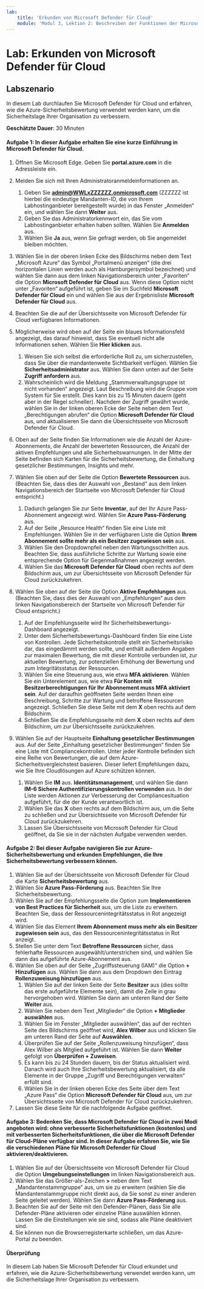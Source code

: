 ```yaml
---
lab:
    title: 'Erkunden von Microsoft Defender für Cloud'
    module: 'Modul 3, Lektion 2: Beschreiben der Funktionen der Microsoft-Sicherheitslösungen: Beschreiben der Sicherheitsverwaltungsfunktionen von Azure'
---
```


# Lab: Erkunden von Microsoft Defender für Cloud

## Labszenario
In diesem Lab durchlaufen Sie Microsoft Defender für Cloud und erfahren, wie die Azure-Sicherheitsbewertung verwendet werden kann, um die Sicherheitslage Ihrer Organisation zu verbessern.

**Geschätzte Dauer**: 30 Minuten

#### Aufgabe 1: In dieser Aufgabe erhalten Sie eine kurze Einführung in Microsoft Defender für Cloud.
1.	Öffnen Sie Microsoft Edge. Geben Sie **portal.azure.com** in die Adressleiste ein.

1. Melden Sie sich mit Ihren Administratoranmeldeinformationen an.
    1. Geben Sie **admin@WWLxZZZZZZ.onmicrosoft.com** (ZZZZZZ ist hierbei die eindeutige Mandanten-ID, die von Ihrem Labhostinganbieter bereitgestellt wurde) in das Fenster „Anmelden“ ein, und wählen Sie dann **Weiter** aus.
    1. Geben Sie das Administratorkennwort ein, das Sie vom Labhostinganbieter erhalten haben sollten. Wählen Sie **Anmelden** aus.
    1. Wählen Sie **Ja** aus, wenn Sie gefragt werden, ob Sie angemeldet bleiben möchten.

1. Wählen Sie in der oberen linken Ecke des Bildschirms neben dem Text „Microsoft Azure“ das Symbol „Portalmenü anzeigen“ (die drei horizontalen Linien werden auch als Hamburgersymbol bezeichnet) und wählen Sie dann aus dem linken Navigationsbereich unter „Favoriten“ die Option **Microsoft Defender für Cloud** aus.  Wenn diese Option nicht unter „Favoriten“ aufgeführt ist, geben Sie im Suchfeld **Microsoft Defender für Cloud** ein und wählen Sie aus der Ergebnisliste **Microsoft Defender für Cloud** aus.

1. Beachten Sie die auf der Übersichtsseite von Microsoft Defender für Cloud verfügbaren Informationen.  

1. Möglicherweise wird oben auf der Seite ein blaues Informationsfeld angezeigt, das darauf hinweist, dass Sie eventuell nicht alle Informationen sehen.  Wählen Sie **Hier klicken** aus.
    1. Weisen Sie sich selbst die erforderliche Roll zu, um sicherzustellen, dass Sie über die mandantenweite Sichtbarkeit verfügen.  Wählen Sie **Sicherheitsadministrator** aus. Wählen Sie dann unten auf der Seite **Zugriff anfordern** aus.
    1. Wahrscheinlich wird die Meldung „Stammverwaltungsgruppe ist nicht vorhanden“ angezeigt.  Laut Beschreibung wird die Gruppe vom System für Sie erstellt.  Dies kann bis zu 15 Minuten dauern (geht aber in der Regel schneller).  Nachdem der Zugriff gewährt wurde, wählen Sie in der linken oberen Ecke der Seite neben dem Text „Berechtigungen abrufen“ die Option **Microsoft Defender für Cloud** aus, und aktualisieren Sie dann die Übersichtsseite von Microsoft Defender für Cloud.

1. Oben auf der Seite finden Sie Informationen wie die Anzahl der Azure-Abonnements, die Anzahl der bewerteten Ressourcen, die Anzahl der aktiven Empfehlungen und alle Sicherheitswarnungen.  In der Mitte der Seite befinden sich Karten für die Sicherheitsbewertung, die Einhaltung gesetzlicher Bestimmungen, Insights und mehr.  

1. Wählen Sie oben auf der Seite die Option **Bewertete Ressourcen** aus.  (Beachten Sie, dass dies der Auswahl von „Bestand“ aus dem linken Navigationsbereich der Startseite von Microsoft Defender für Cloud entspricht.)
    1. Dadurch gelangen Sie zur Seite **Inventar**, auf der Ihr Azure Pass-Abonnement angezeigt wird.  Wählen Sie **Azure Pass-Förderung** aus.
    1. Auf der Seite „Resource Health“ finden Sie eine Liste mit Empfehlungen.  Wählen Sie in der verfügbaren Liste die Option **Ihrem Abonnement sollte mehr als ein Besitzer zugewiesen sein** aus.
    1. Wählen Sie den Dropdownpfeil neben den Wartungsschritten aus. Beachten Sie, dass ausführliche Schritte zur Wartung sowie eine entsprechende Option für Gegenmaßnahmen angezeigt werden.  
    1. Wählen Sie das **Microsoft Defender für Cloud** oben rechts auf dem Bildschirm aus, um zur Übersichtsseite von Microsoft Defender für Cloud zurückzukehren.

1. Wählen Sie oben auf der Seite die Option **Aktive Empfehlungen** aus.  (Beachten Sie, dass dies der Auswahl von „Empfehlungen“ aus dem linken Navigationsbereich der Startseite von Microsoft Defender für Cloud entspricht.)
    1. Auf der Empfehlungsseite wird Ihr Sicherheitsbewertungs-Dashboard angezeigt.
    1. Unter dem Sicherheitsbewertungs-Dashboard finden Sie eine Liste von Kontrollen. Jede Sicherheitskontrolle stellt ein Sicherheitsrisiko dar, das eingedämmt werden sollte, und enthält außerdem Angaben zur maximalen Bewertung, die mit dieser Kontrolle verbunden ist, zur aktuellen Bewertung, zur potenziellen Erhöhung der Bewertung und zum Integritätsstatus der Ressourcen.  
    1. Wählen Sie eine Steuerung aus, wie etwa **MFA aktivieren**.  Wählen Sie ein Unterelement aus, wie etwa **Für Konten mit Besitzerberechtigungen für Ihr Abonnement muss MFA aktiviert sein**.  Auf der daraufhin geöffneten Seite werden Ihnen eine Beschreibung, Schritte zur Wartung und betroffene Ressourcen angezeigt. Schließen Sie diese Seite mit dem **X** oben rechts auf dem Bildschirm.
    1. Schließen Sie die Empfehlungsseite mit dem **X** oben rechts auf dem Bildschirm, um zur Übersichtsseite zurückzukehren.

1. Wählen Sie auf der Hauptseite **Einhaltung gesetzlicher Bestimmungen** aus. Auf der Seite „Einhaltung gesetzlicher Bestimmungen“ finden Sie eine Liste mit Compliancekontrollen.  Unter jeder Kontrolle befinden sich eine Reihe von Bewertungen, die auf dem Azure-Sicherheitsvergleichstest basieren. Dieser liefert Empfehlungen dazu, wie Sie Ihre Cloudlösungen auf Azure schützen können.
    1. Wählen Sie **IM** aus. **Identitätsmanagement**, und wählen Sie dann **IM-6 Sichere Authentifizierungskontrollen verwenden** aus.  In der Liste werden Aktionen zur Verbesserung der Compliancesituation aufgeführt, für die der Kunde verantwortlich ist.
    1. Wählen Sie das **X** oben rechts auf dem Bildschirm aus, um die Seite zu schließen und zur Übersichtsseite von Microsoft Defender für Cloud zurückzukehren. 
    1. Lassen Sie Übersichtsseite von Microsoft Defender für Cloud geöffnet, da Sie sie in der nächsten Aufgabe verwenden werden.


#### Aufgabe 2: Bei dieser Aufgabe navigieren Sie zur Azure-Sicherheitsbewertung und erkunden Empfehlungen, die Ihre Sicherheitsbewertung verbessern können. 

1. Wählen Sie auf der Übersichtsseite von Microsoft Defender für Cloud die Karte **Sicherheitsbewertung** aus.
1. Wählen Sie **Azure Pass-Förderung** aus.  Beachten Sie Ihre Sicherheitsbewertung.
1. Wählen Sie auf der Empfehlungsseite die Option zum **Implementieren von Best Practices für Sicherheit** aus, um die Liste zu erweitern. Beachten Sie, dass der Ressourcenintegritätsstatus in Rot angezeigt wird.
1. Wählen Sie das Element **Ihrem Abonnement muss mehr als ein Besitzer zugewiesen sein** aus, das den Ressourcenintegritätsstatus in Rot anzeigt. 
1. Stellen Sie unter dem Text **Betroffene Ressourcen** sicher, dass fehlerhafte Ressourcen ausgewählt/unterstrichen sind, und wählen Sie dann das aufgeführte Azure-Abonnement aus.
1. Wählen Sie oben auf der Seite „Zugriffssteuerung (IAM)“ die Option **+ Hinzufügen** aus. Wählen Sie dann aus dem Dropdown den Eintrag **Rollenzuweisung hinzufügen** aus.
    1. Wählen Sie auf der linken Seite der Seite **Besitzer** aus (dies sollte das erste aufgeführte Elemente sein), damit die Zeile in grau hervorgehoben wird. Wählen Sie dann am unteren Rand der Seite **Weiter** aus.
    1. Wählen Sie neben dem Text „Mitglieder“ die Option **+ Mitglieder auswählen** aus. 
    1. Wählen Sie im Fenster „Mitglieder auswählen“, das auf der rechten Seite des Bildschirms geöffnet wird, **Alex Wilber** aus und klicken Sie am unteren Rand der Seite auf **Auswählen**.  
    1. Überprüfen Sie auf der Seite „Rollenzuweisung hinzufügen“, dass Alex Wilber als Mitglied aufgeführt ist. Wählen Sie dann **Weiter** gefolgt von **Überprüfen + Zuweisen**.
    1. Es kann bis zu 24 Stunden dauern, bis der Status aktualisiert wird. Danach wird auch Ihre Sicherheitsbewertung aktualisiert, da alle Elemente in der Gruppe „Zugriff und Berechtigungen verwalten“ erfüllt sind.
    1. Wählen Sie in der linken oberen Ecke des Seite über dem Text „Azure Pass“ die Option **Microsoft Defender für Cloud** aus, um zur Übersichtsseite von Microsoft Defender für Cloud zurückzukehren.
1. Lassen Sie diese Seite für die nachfolgende Aufgabe geöffnet.


#### Aufgabe 3:  Bedenken Sie, dass Microsoft Defender für Cloud in zwei Modi angeboten wird: ohne verbesserte Sicherheitsfunktionen (kostenlos) und mit verbesserten Sicherheitsfunktionen, die über die Microsoft Defender für Cloud-Pläne verfügbar sind. In dieser Aufgabe erfahren Sie, wie Sie die verschiedenen Pläne für Microsoft Defender für Cloud aktivieren/deaktivieren.

1.	Wählen Sie auf der Übersichtsseite von Microsoft Defender für Cloud die Option **Umgebungseinstellungen** im linken Navigationsbereich aus.
1. Wählen Sie das Größer-als-Zeichen **>** neben dem Text „Mandantenstammgruppe“ aus, um sie zu erweitern (wählen Sie die Mandantenstammgruppe nicht direkt aus, da Sie sonst zu einer anderen Seite geleitet werden). Wählen Sie dann **Azure Pass-Förderung** aus.
1.	Beachten Sie auf der Seite mit den Defender-Plänen, dass Sie alle Defender-Pläne aktivieren oder einzelne Pläne auswählen können. Lassen Sie die Einstellungen wie sie sind, sodass alle Pläne deaktiviert sind.
1.	Sie können nun die Browserregisterkarte schließen, um das Azure-Portal zu beenden.


#### Überprüfung
In diesem Lab haben Sie Microsoft Defender für Cloud erkundet und erfahren, wie die Azure-Sicherheitsbewertung verwendet werden kann, um die Sicherheitslage Ihrer Organisation zu verbessern.

